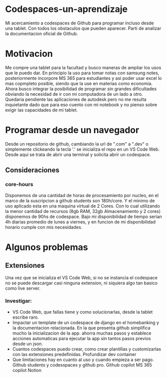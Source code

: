 # Codespaces-un-aprendizaje
Mi acercamiento a codespaces de Github para programar incluso desde una tablet. Con todos los obstaculos que pueden aparecer.
Parti de analizar la documentacion oficial de Github.

# Motivacion
Me compre una tablet para la facultad y busco maneras de ampliar los usos que le puedo dar. En principio la uso para tomar notas con samsung notes, posteriormente incorpore MS 365 para estudiantes y asi poder usar excel lo mas copmpleto posible, siendo que la use en materias como economia. Ahora busco integrar la posibilidad de programar sin grandes dificultades obviando la necesidad de ir con mi computadora de un lado a otro. Quedaria pendiente las aplicaciones de autodesk pero no me resulta inquietante dado que para eso cuento con mi notebook y no pienso sobre exigir las capacidades de mi tablet.

# Programar desde un navegador
Desde un repositorio de github, cambiando la url de ".com" a ".dev" o simplemente clickeando la tecla '.' se inicializa el repo en un VS Code Web.
Desde aqui se trata de abrir una terminal y solicita abrir un codespace.

## Consideraciones
### core-hours
Disponemos de una cantidad de horas de procesamiento por nucleo, en el marco de la suscripcion a github students son 180h/core. Y el minimo de uso aplicado esta en una maquina virtual de 2 Cores.
Con lo cual utilizando la menor cantidad de recursos (8gb RAM, 32gb Almacenamiento y 2 cores) disponemos de 90hs de codespace. Bajo mi disponibilidad de tiempo serian 4h diarias promedio de lunes a viernes, y en funcion de mi disponibilidad horario cumple con mis necesidades.

# Algunos problemas 

## Extensiones 
Una vez que se inicializa el VS Code Web, si no se instancia el codespace no se puede descargar casi ninguna extension, ni siquiera algo tan basico como live server. 

### Investigar:

- VS Code Web, que fallas tiene y como solucionarlas, desde la tablet escribe raro.
- Impactar un template de un codespace de django en el homebanking y la documentacion relacionada. En la que presenta github simplifica mucho la inicializacion de la app. ahorra muchas pasos y establece acciones automaticas para ejecutar la app sin tantos pasos previos desde un json.
- Cuantos codespaces puedo crear, como crear plantillas y customizarlas con las extensiones predefinidas.
Profundizar dev container
- Que limitaciones hay en cuanto al uso y cuando empieza a ser pago. Github students y codesspaces y github pro.
Github copilot
MS 365 copilot
Notion
